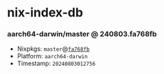 # nix-index-db
### aarch64-darwin/master @ 240803.fa768fb
- Nixpkgs: `master`@[`fa768fb`](https://github.com/NixOS/nixpkgs/commit/fa768fbda99dc5f3bd615edc6fc403080c6c858e)
- Platform: `aarch64-darwin`
- Timestamp: `20240803012756`
